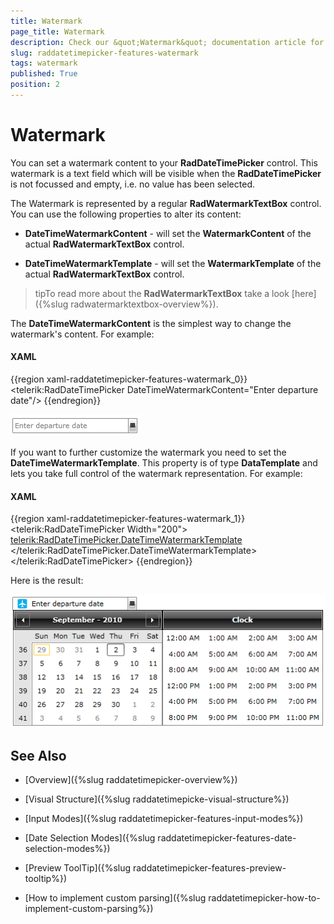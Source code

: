 ```yaml
---
title: Watermark
page_title: Watermark
description: Check our &quot;Watermark&quot; documentation article for the RadDateTimePicker {{ site.framework_name }} control.
slug: raddatetimepicker-features-watermark
tags: watermark
published: True
position: 2
---
```


# Watermark

You can set a watermark content to your __RadDateTimePicker__ control. This watermark is a text field which will be visible when the __RadDateTimePicker__ is not focussed and empty, i.e. no value has been selected.

The Watermark is represented by a regular __RadWatermarkTextBox__ control. You can use the following properties to alter its content:

* __DateTimeWatermarkContent__ - will set the __WatermarkContent__ of the actual __RadWatermarkTextBox__ control. 

* __DateTimeWatermarkTemplate__ - will set the __WatermarkTemplate__ of the actual __RadWatermarkTextBox__ control.

>tipTo read more about the __RadWatermarkTextBox__ take a look [here]({%slug radwatermarktextbox-overview%}).

The __DateTimeWatermarkContent__ is the simplest way to change the watermark's content. For example:

#### __XAML__

{{region xaml-raddatetimepicker-features-watermark_0}}
	<telerik:RadDateTimePicker DateTimeWatermarkContent="Enter departure date"/>
{{endregion}}

![WPF RadDateTimePicker ](images/dateTimePicker_features_watermark_020.png)

If you want to further customize the watermark you need to set the __DateTimeWatermarkTemplate__. This property is of type __DataTemplate__ and lets you take full control of the watermark representation. For example:

#### __XAML__

{{region xaml-raddatetimepicker-features-watermark_1}}
	<telerik:RadDateTimePicker Width="200">
	    <telerik:RadDateTimePicker.DateTimeWatermarkTemplate>
	        <DataTemplate>
	            <StackPanel Orientation="Horizontal">
	                <Image Source="/Silverlight.Help.RadDateTimePicker;component/Demos/Images/web-airplain.png" />
	                <TextBlock Text="Enter departure date" VerticalAlignment="Center" />
	            </StackPanel>
	        </DataTemplate>
	    </telerik:RadDateTimePicker.DateTimeWatermarkTemplate>
	</telerik:RadDateTimePicker>
{{endregion}}

Here is the result:

![WPF RadDateTimePicker ](images/dateTimePicker_features_watermark_010.png)

## See Also

 * [Overview]({%slug raddatetimepicker-overview%})

 * [Visual Structure]({%slug raddatetimepicke-visual-structure%})

 * [Input Modes]({%slug raddatetimepicker-features-input-modes%})

 * [Date Selection Modes]({%slug raddatetimepicker-features-date-selection-modes%})

 * [Preview ToolTip]({%slug raddatetimepicker-features-preview-tooltip%})

 * [How to implement custom parsing]({%slug raddatetimepicker-how-to-implement-custom-parsing%})
